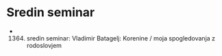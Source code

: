 # Sredin seminar

  * 1364. sredin seminar: Vladimir Batagelj: Korenine / moja spogledovanja z rodoslovjem
          
